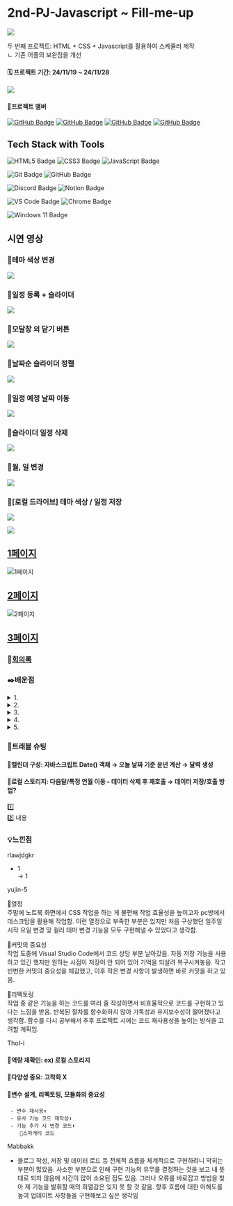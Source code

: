 
# 2nd-PJ-Javascript ~ Fill-me-up
![](https://velog.velcdn.com/images/thol-i/post/7c327cb4-29e3-4420-ab98-d3185be1f95f/image.png)

두 번째 프로젝트: HTML + CSS + Javascript를 활용하여 스케쥴러 제작
<br>ㄴ 기존 어플의 보완점을 개선

#### 🗓️ 프로젝트 기간: 24/11/19 ~ 24/11/28
![](https://velog.velcdn.com/images/thol-i/post/5851cf75-5d8e-41e9-a558-00d3778513cd/image.png)


#### 👤프로젝트 맴버
[![GitHub Badge](https://img.shields.io/badge/rlawjdgkr-181717?logo=github&logoColor=white&labelColor=181717)](https://github.com/rlawjdgkr)
[![GitHub Badge](https://img.shields.io/badge/yujin-5-181717?logo=github&logoColor=white&labelColor=181717)](https://github.com/yujin-5)
[![GitHub Badge](https://img.shields.io/badge/ThoI－i-181717?logo=github&logoColor=white&labelColor=181717)](https://github.com/ThoI-i)
[![GitHub Badge](https://img.shields.io/badge/Mabbakk-181717?logo=github&logoColor=white&labelColor=181717)](https://github.com/Mabbakk)


## Tech Stack with Tools
![HTML5 Badge](https://img.shields.io/badge/HTML5-E34F26?logo=html5&logoColor=white)
![CSS3 Badge](https://img.shields.io/badge/CSS3-1572B6?logo=css3&logoColor=white)
![JavaScript Badge](https://img.shields.io/badge/JavaScript-F7DF1E?logo=javascript&logoColor=black&labelColor=F7DF1E)

![Git Badge](https://img.shields.io/badge/Git-F05032?logo=git&logoColor=white)
![GitHub Badge](https://img.shields.io/badge/GitHub-181717?logo=github&logoColor=white)

![Discord Badge](https://img.shields.io/badge/Discord-5865F2?logo=discord&logoColor=white)
![Notion Badge](https://img.shields.io/badge/Notion-000000?logo=notion&logoColor=white)


![VS Code Badge](https://img.shields.io/badge/Visual%20Studio%20Code_1.95.0-007ACC?logo=visual-studio-code&logoColor=white)
![Chrome Badge](https://img.shields.io/badge/Chrome-4285F4?logo=googlechrome&logoColor=white)

![Windows 11 Badge](https://img.shields.io/badge/Windows%2011-0078D6?logo=windows&logoColor=white)




## 시연 영상
### 🔹테마 색상 변경
![](https://velog.velcdn.com/images/thol-i/post/d80a0807-46d1-46e3-99b9-6e92382adec6/image.gif)

### 🔹일정 등록 + 슬라이더
![](https://velog.velcdn.com/images/thol-i/post/d8f64d11-ca59-440e-aabd-37b41d9dfc6f/image.gif)

### 🔹모달창 외 닫기 버튼
![](https://velog.velcdn.com/images/thol-i/post/87bd6437-11e1-43db-98dd-93a9e4cf4b7a/image.gif)

### 🔹날짜순 슬라이더 정렬
![](https://velog.velcdn.com/images/thol-i/post/6ef25224-a4f6-474c-a244-eaa9a4d2ff08/image.gif)

### 🔹일정 예정 날짜 이동
![](https://velog.velcdn.com/images/thol-i/post/fcad692e-3a37-4565-994b-9b60349c7cf5/image.gif)

### 🔹슬라이더 일정 삭제
![](https://velog.velcdn.com/images/thol-i/post/12fbe783-e14b-4a57-944c-e1c5e3643a61/image.gif)

### 🔹월, 일 변경
![](https://velog.velcdn.com/images/thol-i/post/4cce089d-765c-4ac8-a882-ece42daaa59a/image.gif)

### 🔹[로컬 드라이브] 테마 색상 / 일정 저장
![](https://velog.velcdn.com/images/thol-i/post/fdf014cf-f57e-4aeb-9390-a6a867fee017/image.gif)

![](https://velog.velcdn.com/images/thol-i/post/8677b9f7-f02c-4ae9-a530-f843b493a8f3/image.gif)




## **[1페이지]()**
![1페이지]()

## **[2페이지]()**
![2페이지]()

## **[3페이지]()**

### 📜[회의록](https://www.notion.so/14220f09dc2a808d8917cd0901bc45ff?v=14220f09dc2a81399d96000cccccc8a0)

### ✒️배운점
<details>
  <summary>1.</summary>
내용
</details>
<details>
  <summary>2.</summary>
내용
</details>
<details>
  <summary>3.</summary>
  ```html
  <video src="./img_JW/Atc1_Video.mp4" autoplay muted playsinline></video>
  ```
</details> 
<details>
<summary>4.</summary>
내용
</details>
<details>
<summary>5.</summary>
내용
</details>


### 📌트래블 슈팅
#### 🔹캘린더 구성: 자바스크립트 Date() 객체 → 오늘 날짜 기준 윤년 계산 → 달력 생성
#### 🔹로컬 스토리지: 다음달/특정 연월 이동 - 데이터 삭제 후 재호출 → 데이터 저장/호출 방법?

1️⃣ <br>
2️⃣ 내용

### 💡느낀점
rlawjdgkr
- 1
<br>→ 1

yujin-5

🔹열정 <br>
주말에 노트북 화면에서 CSS 작업을 하는 게 불편해 작업 효율성을 높이고자 pc방에서 데스크탑을 활용해 작업함.
이런 열정으로 부족한 부분은 있지만 처음 구상했던 일주일 시작 요일 변경 및 컬러 테마 변경 기능을 모두 구현해낼 수 있었다고 생각함.

🔹커밋의 중요성 <br>
작업 도중에 Visual Studio Code에서 코드 상당 부분 날아갔음.
자동 저장 기능을 사용하고 있긴 했지만 원하는 시점이 저장이 안 되어 있어
기억을 되살려 복구시켜놓음.
작고 빈번한 커밋의 중요성을 체감했고,
이후 작은 변경 사항이 발생하면 바로 커밋을 하고 있음.

🔹리펙토링 <br>
작업 중 같은 기능을 하는 코드를 여러 줄 작성하면서 비효율적으로 코드를 구현하고 있다는 느낌을 받음.
반복된 절차를 함수화하지 않아 가독성과 유지보수성이 떨어졌다고 생각함.
함수를 다시 공부해서 추후 프로젝트 시에는 코드 재사용성을 높이는 방식을 고려할 계획임.

ThoI-i
#### 🔹역량 재확인: ex) 로컬 스토리지
#### 🔹다양성 중요: 고착화 X
#### 🔹변수 설계, 리펙토링, 모듈화의 중요성
     - 변수 재사용⬆
     - 유사 기능 코드 재작성⬆
     - 기능 추가 시 변경 코드⬆
        🚨스파게티 코드
Mabbakk
- 블로그 작성, 저장 및 데이터 로드 등 전체적 흐름을 체계적으로 구현하려니 막히는 부분이 많았음.
사소한 부분으로 인해 구현 기능의 유무를 결정하는 것을 보고 내 뜻대로 되지 않음에 시간이 많이 소요된 점도 있음. 그러나 오류를 바로잡고 방법을 찾아 제 기능을 발휘할 때의 희열감은 잊지 못 할 것 같음.
향후 흐름에 대한 이해도를 높여 업데이트 사항들을 구현해보고 싶은 생각임
